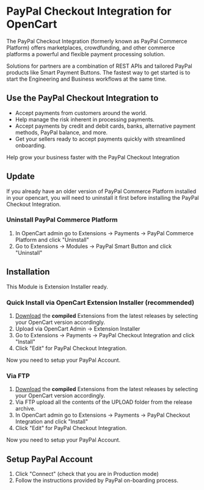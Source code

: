 # PayPal Checkout Integration for OpenCart

The PayPal Checkout Integration (formerly known as PayPal Commerce Platform) offers marketplaces, crowdfunding, and other commerce platforms a powerful and flexible payment processing solution.

Solutions for partners are a combination of REST APIs and tailored PayPal products like Smart Payment Buttons. The fastest way to get started is to start the Engineering and Business workflows at the same time.

## Use the PayPal Checkout Integration to
- Accept payments from customers around the world.
- Help manage the risk inherent in processing payments.
- Accept payments by credit and debit cards, banks, alternative payment methods, PayPal balance, and more.
- Get your sellers ready to accept payments quickly with streamlined onboarding.

Help grow your business faster with the PayPal Checkout Integration

## Update
If you already have an older version of PayPal Commerce Platform installed in your opencart, you will need to uninstall it first before installing the PayPal Checkout Integration. 

### Uninstall PayPal Commerce Platform
1. In OpenCart admin go to Extensions -> Payments -> PayPal Commerce Platform and click "Uninstall"
2. Go to Extensions -> Modules -> PayPal Smart Button and click "Uninstall"

## Installation
This Module is Extension Installer ready.

### Quick Install via OpenCart Extension Installer (recommended)
1. [Download](https://github.com/Dreamvention/paypal/releases) the **compiled** Extensions from the latest releases by selecting your OpenCart version accordingly.
2. Upload via OpenCart Admin -> Extension Installer
3. Go to Extensions -> Payments -> PayPal Checkout Integration and click "Install"
4. Click "Edit" for PayPal Checkout Integration.

Now you need to setup your PayPal Account.

### Via FTP
1. [Download](https://github.com/Dreamvention/paypal/releases) the **compiled** Extensions from the latest releases by selecting your OpenCart version accordingly.
2. Via FTP upload all the contents of the UPLOAD folder from the release archive.
3. In OpenCart admin go to Extensions -> Payments -> PayPal Checkout Integration and click "Install"
4. Click "Edit" for PayPal Checkout Integration.

Now you need to setup your PayPal Account.

## Setup PayPal Account
1. Click "Connect" (check that you are in Production mode)
2. Follow the instructions provided by PayPal on-boarding process.
